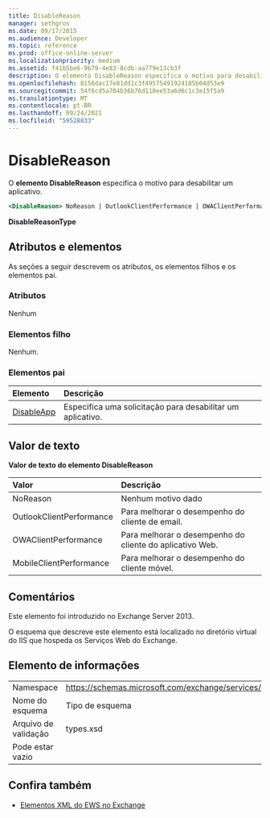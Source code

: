 ```yaml
---
title: DisableReason
manager: sethgros
ms.date: 09/17/2015
ms.audience: Developer
ms.topic: reference
ms.prod: office-online-server
ms.localizationpriority: medium
ms.assetid: f41b5be6-9b79-4e83-8cdb-aa779e13cb3f
description: O elemento DisableReason especifica o motivo para desabilitar um aplicativo.
ms.openlocfilehash: 8156dac17e81dd1c3f49575491924185b04d53e9
ms.sourcegitcommit: 54f6cd5a704b36b76d110ee53a6d6c1c3e15f5a9
ms.translationtype: MT
ms.contentlocale: pt-BR
ms.lasthandoff: 09/24/2021
ms.locfileid: "59528833"
---
```

# <a name="disablereason"></a>DisableReason

O **elemento DisableReason** especifica o motivo para desabilitar um aplicativo. 
  
```XML
<DisableReason> NoReason | OutlookClientPerformance | OWAClientPerformance | MobileClientPerformance </DisableReason>
```

 **DisableReasonType**
## <a name="attributes-and-elements"></a>Atributos e elementos

As seções a seguir descrevem os atributos, os elementos filhos e os elementos pai.
  
### <a name="attributes"></a>Atributos

Nenhum
  
### <a name="child-elements"></a>Elementos filho

Nenhum.
  
### <a name="parent-elements"></a>Elementos pai

|**Elemento**|**Descrição**|
|:-----|:-----|
|[DisableApp](disableapp.md) <br/> |Especifica uma solicitação para desabilitar um aplicativo.  <br/> |
   
## <a name="text-value"></a>Valor de texto

**Valor de texto do elemento DisableReason**

|**Valor**|**Descrição**|
|:-----|:-----|
|NoReason  <br/> |Nenhum motivo dado  <br/> |
|OutlookClientPerformance  <br/> |Para melhorar o desempenho do cliente de email.  <br/> |
|OWAClientPerformance  <br/> |Para melhorar o desempenho do cliente do aplicativo Web.  <br/> |
|MobileClientPerformance  <br/> |Para melhorar o desempenho do cliente móvel.  <br/> |
   
## <a name="remarks"></a>Comentários

Este elemento foi introduzido no Exchange Server 2013.
  
O esquema que descreve este elemento está localizado no diretório virtual do IIS que hospeda os Serviços Web do Exchange.
  
## <a name="element-information"></a>Elemento de informações

|||
|:-----|:-----|
|Namespace  <br/> |https://schemas.microsoft.com/exchange/services/2006/types  <br/> |
|Nome do esquema  <br/> |Tipo de esquema  <br/> |
|Arquivo de validação  <br/> |types.xsd  <br/> |
|Pode estar vazio  <br/> ||
   
## <a name="see-also"></a>Confira também

- [Elementos XML do EWS no Exchange](ews-xml-elements-in-exchange.md)

